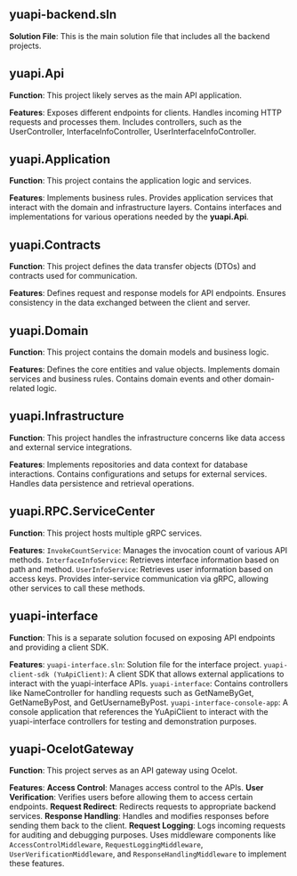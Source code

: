 ## yuapi-backend.sln
**Solution File**: This is the main solution file that includes all the backend projects.

## yuapi.Api
**Function**: This project likely serves as the main API application.

**Features**:
Exposes different endpoints for clients.
Handles incoming HTTP requests and processes them.
Includes controllers, such as the UserController, InterfaceInfoController, UserInterfaceInfoController.

## yuapi.Application
**Function**: This project contains the application logic and services.

**Features**:
Implements business rules.
Provides application services that interact with the domain and infrastructure layers.
Contains interfaces and implementations for various operations needed by the **yuapi.Api**.

## yuapi.Contracts
**Function**: This project defines the data transfer objects (DTOs) and contracts used for communication.

**Features**:
Defines request and response models for API endpoints.
Ensures consistency in the data exchanged between the client and server.

## yuapi.Domain
**Function**: This project contains the domain models and business logic.

**Features**:
Defines the core entities and value objects.
Implements domain services and business rules.
Contains domain events and other domain-related logic.

## yuapi.Infrastructure
**Function**: This project handles the infrastructure concerns like data access and external service integrations.

**Features**:
Implements repositories and data context for database interactions.
Contains configurations and setups for external services.
Handles data persistence and retrieval operations.

## yuapi.RPC.ServiceCenter
**Function**: This project hosts multiple gRPC services.

**Features**:
`InvokeCountService`: Manages the invocation count of various API methods.
`InterfaceInfoService`: Retrieves interface information based on path and method.
`UserInfoService`: Retrieves user information based on access keys.
Provides inter-service communication via gRPC, allowing other services to call these methods.

## yuapi-interface
**Function**: This is a separate solution focused on exposing API endpoints and providing a client SDK.

**Features**:
`yuapi-interface.sln`: Solution file for the interface project.
`yuapi-client-sdk (YuApiClient)`: A client SDK that allows external applications to interact with the yuapi-interface APIs.
`yuapi-interface`: Contains controllers like NameController for handling requests such as GetNameByGet, GetNameByPost, and GetUsernameByPost.
`yuapi-interface-console-app`: A console application that references the YuApiClient to interact with the yuapi-interface controllers for testing and demonstration purposes.

## yuapi-OcelotGateway
**Function**: This project serves as an API gateway using Ocelot.

**Features**:
**Access Control**: Manages access control to the APIs.
**User Verification**: Verifies users before allowing them to access certain endpoints.
**Request Redirect**: Redirects requests to appropriate backend services.
**Response Handling**: Handles and modifies responses before sending them back to the client.
**Request Logging**: Logs incoming requests for auditing and debugging purposes.
Uses middleware components like `AccessControlMiddleware`, `RequestLoggingMiddleware`, `UserVerificationMiddleware`, and `ResponseHandlingMiddleware` to implement these features.